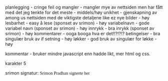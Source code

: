 planlegging - cringe
feil og mangler - mangler mye av nettsiden men har fått med det jeg tenkte for det meste - middels/høy
unikhet - gjenskapning av among us nettsiden med de viktigste detaljene like ez nye bilder - høy
lesbarhet - easy å lese (sponset av srimon) - høy
variabelnavn - gode variabel navn (sponset av srimon) - høy
innrykk - bra inrykk (sponset av srimon) - høy
kommentarer - ooga booga hva er det!!?!?!?
betingelser - bra singulær bruk av if setning - høy
løkker - god bruk av singulær for løkke - høy

kommentar - bruker mindre javascript enn hadde likt, mer html og css.

karakter 5

srimon signatur: <span style="font-family:'Algerian'">Srimon Pradhan signerte her</span>
